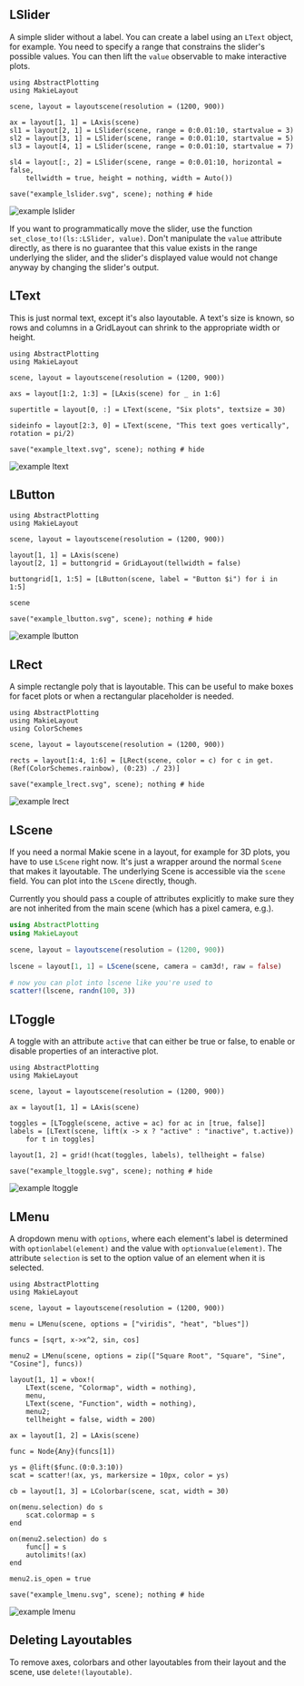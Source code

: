 ## LSlider

A simple slider without a label. You can create a label using an `LText` object,
for example. You need to specify a range that constrains the slider's possible values.
You can then lift the `value` observable to make interactive plots.

```@example
using AbstractPlotting
using MakieLayout

scene, layout = layoutscene(resolution = (1200, 900))

ax = layout[1, 1] = LAxis(scene)
sl1 = layout[2, 1] = LSlider(scene, range = 0:0.01:10, startvalue = 3)
sl2 = layout[3, 1] = LSlider(scene, range = 0:0.01:10, startvalue = 5)
sl3 = layout[4, 1] = LSlider(scene, range = 0:0.01:10, startvalue = 7)

sl4 = layout[:, 2] = LSlider(scene, range = 0:0.01:10, horizontal = false,
    tellwidth = true, height = nothing, width = Auto())

save("example_lslider.svg", scene); nothing # hide
```

![example lslider](example_lslider.svg)

If you want to programmatically move the slider, use the function `set_close_to!(ls::LSlider, value)`.
Don't manipulate the `value` attribute directly, as there is no guarantee that
this value exists in the range underlying the slider, and the slider's displayed value would
not change anyway by changing the slider's output.

## LText

This is just normal text, except it's also layoutable. A text's size is known,
so rows and columns in a GridLayout can shrink to the appropriate width or height.

```@example
using AbstractPlotting
using MakieLayout

scene, layout = layoutscene(resolution = (1200, 900))

axs = layout[1:2, 1:3] = [LAxis(scene) for _ in 1:6]

supertitle = layout[0, :] = LText(scene, "Six plots", textsize = 30)

sideinfo = layout[2:3, 0] = LText(scene, "This text goes vertically", rotation = pi/2)

save("example_ltext.svg", scene); nothing # hide
```

![example ltext](example_ltext.svg)

## LButton

```@example
using AbstractPlotting
using MakieLayout

scene, layout = layoutscene(resolution = (1200, 900))

layout[1, 1] = LAxis(scene)
layout[2, 1] = buttongrid = GridLayout(tellwidth = false)

buttongrid[1, 1:5] = [LButton(scene, label = "Button $i") for i in 1:5]

scene

save("example_lbutton.svg", scene); nothing # hide
```

![example lbutton](example_lbutton.svg)


## LRect

A simple rectangle poly that is layoutable. This can be useful to make boxes for
facet plots or when a rectangular placeholder is needed.

```@example
using AbstractPlotting
using MakieLayout
using ColorSchemes

scene, layout = layoutscene(resolution = (1200, 900))

rects = layout[1:4, 1:6] = [LRect(scene, color = c) for c in get.(Ref(ColorSchemes.rainbow), (0:23) ./ 23)]

save("example_lrect.svg", scene); nothing # hide
```

![example lrect](example_lrect.svg)

## LScene

If you need a normal Makie scene in a layout, for example for 3D plots, you have
to use `LScene` right now. It's just a wrapper around the normal `Scene` that
makes it layoutable. The underlying Scene is accessible via the `scene` field.
You can plot into the `LScene` directly, though.

Currently you should pass a couple of attributes explicitly to make sure they
are not inherited from the main scene (which has a pixel camera, e.g.).

```julia
using AbstractPlotting
using MakieLayout

scene, layout = layoutscene(resolution = (1200, 900))

lscene = layout[1, 1] = LScene(scene, camera = cam3d!, raw = false)

# now you can plot into lscene like you're used to
scatter!(lscene, randn(100, 3))
```


## LToggle

A toggle with an attribute `active` that can either be true or false, to enable
or disable properties of an interactive plot.

```@example
using AbstractPlotting
using MakieLayout

scene, layout = layoutscene(resolution = (1200, 900))

ax = layout[1, 1] = LAxis(scene)

toggles = [LToggle(scene, active = ac) for ac in [true, false]]
labels = [LText(scene, lift(x -> x ? "active" : "inactive", t.active))
    for t in toggles]

layout[1, 2] = grid!(hcat(toggles, labels), tellheight = false)

save("example_ltoggle.svg", scene); nothing # hide
```

![example ltoggle](example_ltoggle.svg)


## LMenu

A dropdown menu with `options`, where each element's label is determined with `optionlabel(element)`
and the value with `optionvalue(element)`. The attribute `selection` is set
to the option value of an element when it is selected.

```@example
using AbstractPlotting
using MakieLayout

scene, layout = layoutscene(resolution = (1200, 900))

menu = LMenu(scene, options = ["viridis", "heat", "blues"])

funcs = [sqrt, x->x^2, sin, cos]

menu2 = LMenu(scene, options = zip(["Square Root", "Square", "Sine", "Cosine"], funcs))

layout[1, 1] = vbox!(
    LText(scene, "Colormap", width = nothing),
    menu,
    LText(scene, "Function", width = nothing),
    menu2;
    tellheight = false, width = 200)

ax = layout[1, 2] = LAxis(scene)

func = Node{Any}(funcs[1])

ys = @lift($func.(0:0.3:10))
scat = scatter!(ax, ys, markersize = 10px, color = ys)

cb = layout[1, 3] = LColorbar(scene, scat, width = 30)

on(menu.selection) do s
    scat.colormap = s
end

on(menu2.selection) do s
    func[] = s
    autolimits!(ax)
end

menu2.is_open = true

save("example_lmenu.svg", scene); nothing # hide
```

![example lmenu](example_lmenu.svg)


## Deleting Layoutables

To remove axes, colorbars and other layoutables from their layout and the scene,
use `delete!(layoutable)`.
